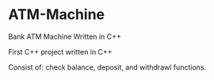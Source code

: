 # ATM-Machine
Bank ATM Machine Written in C++

First C++ project written in C++

Consist of: check balance, deposit, and withdrawl functions.
